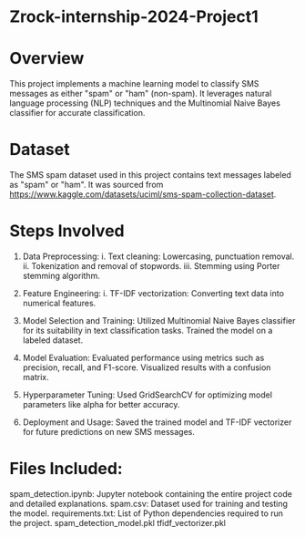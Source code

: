 # Zrock-internship-2024-Project1

# Overview
This project implements a machine learning model to classify SMS messages as either "spam" or "ham" (non-spam). It leverages natural language processing (NLP) techniques and the Multinomial Naive Bayes classifier for accurate classification.

# Dataset
The SMS spam dataset used in this project contains text messages labeled as "spam" or "ham". It was sourced from https://www.kaggle.com/datasets/uciml/sms-spam-collection-dataset.

# Steps Involved
1. Data Preprocessing:
   i. Text cleaning: Lowercasing, punctuation removal.
   ii. Tokenization and removal of stopwords.
   iii. Stemming using Porter stemming algorithm.

2. Feature Engineering:
   i. TF-IDF vectorization: Converting text data into numerical features.

3. Model Selection and Training:
Utilized Multinomial Naive Bayes classifier for its suitability in text classification tasks.
Trained the model on a labeled dataset.

4. Model Evaluation:
Evaluated performance using metrics such as precision, recall, and F1-score.
Visualized results with a confusion matrix.

5. Hyperparameter Tuning:
Used GridSearchCV for optimizing model parameters like alpha for better accuracy.

6. Deployment and Usage:
Saved the trained model and TF-IDF vectorizer for future predictions on new SMS messages.

# Files Included:
spam_detection.ipynb: Jupyter notebook containing the entire project code and detailed explanations.
spam.csv: Dataset used for training and testing the model.
requirements.txt: List of Python dependencies required to run the project.
spam_detection_model.pkl
tfidf_vectorizer.pkl
